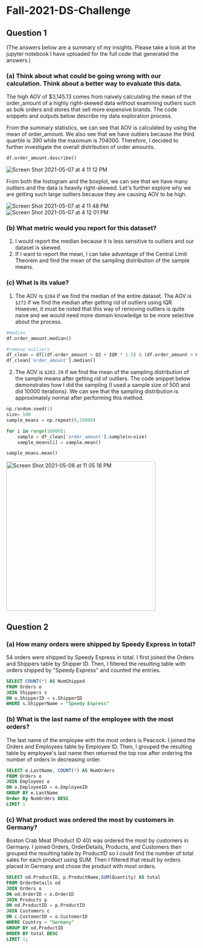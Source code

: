 # Fall-2021-DS-Challenge

## Question 1
(The answers below are a summary of my insights. Please take a look at the jupyter notebook I have uploaded for the full code 
that generated the answers.)

### (a) Think about what could be going wrong with our calculation. Think about a better way to evaluate this data. 

The high AOV of \$3,145.13 comes from naively calculating the mean of the order_amount of a highly right-skewed data without examining outliers such as bulk orders and stores that sell more expensive brands. The code snippets and outputs below describe my data exploration process.

From the summary statistics, we can see that AOV is calculated by using the mean of order_amount. We also see that we have outliers because the third quartile is 390 while the maximum is 704000. Therefore, I decided to further investigate the overall distribution of order amounts.
```python
df.order_amount.describe()
```
![Screen Shot 2021-05-07 at 4 11 12 PM](https://user-images.githubusercontent.com/54642556/117516780-dae9d700-af4e-11eb-9f65-61d3601d5e0c.png)

From both the histogram and the boxplot, we can see that we have many outliers and the data is heavily right-skewed. Let's further explore why we are getting such large outliers because they are causing AOV to be high.

![Screen Shot 2021-05-07 at 4 11 48 PM](https://user-images.githubusercontent.com/54642556/117516797-f05f0100-af4e-11eb-97f0-de24d1ac0956.png)
![Screen Shot 2021-05-07 at 4 12 01 PM](https://user-images.githubusercontent.com/54642556/117516803-f7860f00-af4e-11eb-8447-e11e66fe3ecb.png)



### (b) What metric would you report for this dataset?

1. I would report the median because it is less sensitive to outliers and our dataset is skewed.
2. If I want to report the mean, I can take advantage of the Central Limit Theorem and find the mean of the sampling distribution of the sample means.

### (c) What is its value?

1. The AOV is `$284` if we find the median of the entire dataset. The AOV is `$272` if we find the median after getting rid of outliers using IQR. However, it must be noted that this way of removing outliers is quite naive and we would need more domain knowledge to be more selective about the process. 
```python
#median
df.order_amount.median()

#remove outliers
df_clean = df[(df.order_amount < Q2 + IQR * 1.5) & (df.order_amount > Q2 - IQR * 1.5)]
df_clean['order_amount'].median()
```
2. The AOV is `$283.29` if we find the mean of the sampling distribution of the sample means after getting rid of outliers. The code snippet below demonstrates how I did the sampling (I used a sample size of 500 and did 10000 iterations). We can see that the sampling distribution is approximately normal after performing this method.
```python
np.random.seed(1)
size= 500
sample_means = np.repeat(0,10000)

for i in range(10000):
    sample = df_clean['order_amount'].sample(n=size)
    sample_means[i] = sample.mean()

sample_means.mean()
```
<img width="395" alt="Screen Shot 2021-05-06 at 11 05 18 PM" src="https://user-images.githubusercontent.com/54642556/117404858-88ada500-aebf-11eb-8aa0-892c03e14d43.png">



## Question 2

### (a) How many orders were shipped by Speedy Express in total?

54 orders were shipped by Speedy Express in total. I first joined the Orders and Shippers table by Shipper ID.
Then, I filtered the resulting table with orders shipped by "Speedy Express" and counted the entries. 

```sql
SELECT COUNT(*) AS NumShipped
FROM Orders o 
JOIN Shippers s
ON o.ShipperID = s.ShipperID
WHERE s.ShipperName = "Speedy Express"
```

### (b) What is the last name of the employee with the most orders?

The last name of the employee with the most orders is Peacock. I joined the Orders and Employees table by Employee ID.
Then, I grouped the resulting table by employee's last name then returned the top row after ordering the number of orders
in decreasing order. 

```sql
SELECT e.LastName, COUNT(*) AS NumOrders
FROM Orders o 
JOIN Employees e
ON o.EmployeeID = e.EmployeeID
GROUP BY e.LastName
Order By NumOrders DESC
LIMIT 1
```

### (c) What product was ordered the most by customers in Germany?

Boston Crab Meat (Product ID 40) was ordered the most by customers in Germany.
I joined Orders, OrderDetails, Products, and Customers then grouped the resulting 
table by ProductID so I could find the number of total sales for each product using SUM.
Then I filtered that result by orders placed in Germany and chose the product with 
most orders.

```sql
SELECT od.ProductID, p.ProductName,SUM(Quantity) AS total
FROM OrderDetails od
JOIN Orders o 
ON od.OrderID = o.OrderID
JOIN Products p 
ON od.ProductID = p.ProductID
JOIN Customers c
ON c.CustomerID = o.CustomerID
WHERE Country = "Germany" 
GROUP BY od.ProductID
ORDER BY total DESC
LIMIT 1;
```
